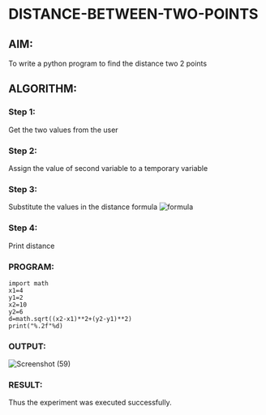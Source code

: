 # DISTANCE-BETWEEN-TWO-POINTS

## AIM:
To write a python program to find the distance two 2 points
## ALGORITHM:
### Step 1: 
Get the two values from the user
### Step 2: 
Assign the value of second variable to a temporary variable
### Step 3: 
Substitute the values in the distance formula  ![formula](/formula.JPG)
### Step 4: 
Print distance
### PROGRAM:
 ```
 import math
x1=4
y1=2
x2=10
y2=6
d=math.sqrt((x2-x1)**2+(y2-y1)**2)
print("%.2f"%d)
```

### OUTPUT:
![Screenshot (59)](https://user-images.githubusercontent.com/118707347/235419822-96f70afb-b93a-421c-a633-2d15c118b66f.png)

### RESULT:
Thus the experiment was executed successfully.


